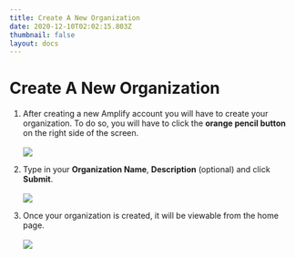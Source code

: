 ```yaml
---
title: Create A New Organization
date: 2020-12-10T02:02:15.803Z
thumbnail: false
layout: docs
---
```

# Create A New Organization

1. After creating a new Amplify account you will have to create your organization. To do so, you will have to click the **orange pencil button** on the right side of the screen.
<br><br>
![](../../images/create-org-step1.jpg)

2. Type in your **Organization Name**, **Description** (optional) and click **Submit**.
<br><br>
![](../../images/create-org-step2.jpg)

3. Once your organization is created, it will be viewable from the home page.
<br><br>
![](../../images/create-org-step3.jpg)


